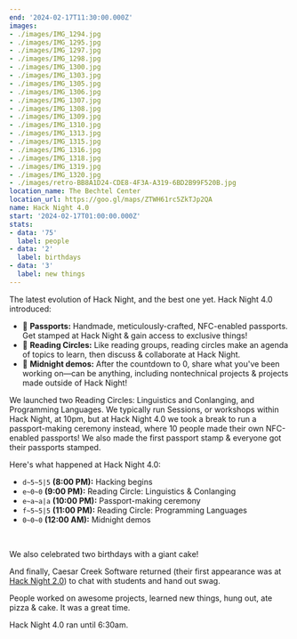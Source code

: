 ```yaml
---
end: '2024-02-17T11:30:00.000Z'
images:
- ./images/IMG_1294.jpg
- ./images/IMG_1295.jpg
- ./images/IMG_1297.jpg
- ./images/IMG_1298.jpg
- ./images/IMG_1300.jpg
- ./images/IMG_1303.jpg
- ./images/IMG_1305.jpg
- ./images/IMG_1306.jpg
- ./images/IMG_1307.jpg
- ./images/IMG_1308.jpg
- ./images/IMG_1309.jpg
- ./images/IMG_1310.jpg
- ./images/IMG_1313.jpg
- ./images/IMG_1315.jpg
- ./images/IMG_1316.jpg
- ./images/IMG_1318.jpg
- ./images/IMG_1319.jpg
- ./images/IMG_1320.jpg
- ./images/retro-BB8A1D24-CDE8-4F3A-A319-6BD2B99F520B.jpg
location_name: The Bechtel Center
location_url: https://goo.gl/maps/ZTWH61rc5ZkTJp2QA
name: Hack Night 4.0
start: '2024-02-17T01:00:00.000Z'
stats:
- data: '75'
  label: people
- data: '2'
  label: birthdays
- data: '3'
  label: new things
---
```


The latest evolution of Hack Night, and the best one yet. Hack Night 4.0 introduced:

- 🛂  **Passports:** Handmade, meticulously-crafted, NFC-enabled passports. Get stamped at Hack Night & gain access to exclusive things! 
- 🌟 **Reading Circles:** Like reading groups, reading circles make an agenda of topics to learn, then discuss & collaborate at Hack Night.
- 🌃 **Midnight demos:** After the countdown to 0, share what you've been working on—can be anything, including nontechnical projects & projects made outside of Hack Night!

We launched two Reading Circles: Linguistics and Conlanging, and Programming Languages. We typically run Sessions, or workshops within Hack Night, at 10pm, but at Hack Night 4.0 we took a break to run a passport-making ceremony instead, where 10 people made their own NFC-enabled passports! We also made the first passport stamp & everyone got their passports stamped.

Here's what happened at Hack Night 4.0:

- `d~5~5|5` **(8:00 PM):** Hacking begins
- `e~0~0` **(9:00 PM):** Reading Circle: Linguistics & Conlanging
- `e~a~a|a` **(10:00 PM):** Passport-making ceremony
- `f~5~5|5` **(11:00 PM):** Reading Circle: Programming Languages
- `0~0~0` **(12:00 AM):** Midnight demos

<br />

We also celebrated two birthdays with a giant cake!

And finally, Caesar Creek Software returned (their first appearance was at [Hack Night 2.0](https://blog.purduehackers.com/posts/hack-night-2.0)) to chat with students and hand out swag.

People worked on awesome projects, learned new things, hung out, ate pizza & cake. It was a great time.

Hack Night 4.0 ran until 6:30am.